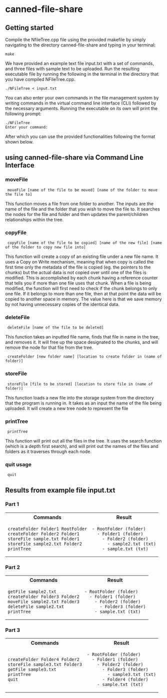 # canned-file-share

## Getting started

Compile the NfileTree.cpp file using the provided makefile by simply navigating to the directory canned-file-share and typing in your terminal:
```
make
```
 We have provided an example text file input.txt with a set of commands, and three files with sample text to be uploaded. Run the resulting executable file by running the following in the terminal in the directory that you have compiled NFileTree.cpp. 
 ```
./NFileTree < input.txt
```
You can also enter your own commands in the file management system by writing commands in the virtual command line interface (CLI) followed by the necessary arguments. Running the executable on its own will print the following prompt:
```
./NFileTree
Enter your command:
```
After which you can use the provided functionalities following the format shown below. 

## using canned-file-share via Command Line Interface 

### moveFile

```
 moveFile [name of the file to be moved] [name of the folder to move the file to]
```
This function moves a file from one folder to another. The inputs are the name of the file and the folder that you wish to move the file to. It searches the nodes for the file and folder and then updates the parent/children relationships within the tree.

### copyFile

```
 copyFile [name of the file to be copied] [name of the new file] [name of the folder to copy new file into]
```
This function will create a copy of an existing file under a new file name. It uses a Copy on Write mechanism, meaning that when copy is called the first time only the metadata of the file is copied (eg. the pointers to the chunks) but the actual data is not copied over until one of the files is modified. This is accomplished by each chunk having a reference counter that tells you if more than one file uses that chunk. When a file is being modified, the function will first need to check if the chunk belongs to only one file. If it belongs to more than one file, then at that point the data will be copied to another space in memory. The value here is that we save memory by not having unnecessary copies of the identical data.

### deleteFile

```
 deleteFile [name of the file to be deleted]
```
This function takes an inputted file name, finds that file in name in the tree, and removes it. It will free up the space designated to the chunks, and will remove the node for that file from the tree.

```
 createFolder [new folder name] [location to create folder in (name of folder)]
```

### storeFile

```
 storeFile [file to be stored] [location to store file in (name of folder)]
```
This function loads a new file into the storage system from the directory that the program is running in. It takes as an input the name of the file being uploaded. It will create a new tree node to represent the file

### printTree

```
 printTree
```
This function will print out all the files in the tree. It uses the search function (which is a depth first search), and will print out the names of the files and folders as it traverses through each node. 

### quit usage
```
 quit
```
## Results from example file input.txt

### Part 1
<table>
<tr>
<th> Commands </th>
<th> Result </th>
</tr>
<tr>
<td>

```
createFolder Folder1 RootFolder
createFolder Folder2 Folder1
storeFile sample.txt Folder1
storeFile sample2.txt Folder2
printTree
```

</td>
<td>

```
- RootFolder (folder)
  - Folder1 (folder)
    - Folder2 (folder)
      - sample2.txt (txt)
    - sample.txt (txt)
```

</td>
</tr>
</table>

### Part 2

<table>
<tr>
<th> Commands </th>
<th> Result </th>
</tr>
<tr>
<td>

```
getFile sample2.txt
createFolder Folder3 Folder2
moveFile sample2.txt Folder3
deleteFile sample2.txt
printTree
```

</td>
<td>

```
- RootFolder (folder)
  - Folder1 (folder)
    - Folder2 (folder)
      - Folder3 (folder)
    - sample.txt (txt)
```

</td>
</tr>
</table>

### Part 3


<table>
<tr>
<th> Commands </th>
<th> Result </th>
</tr>
<tr>
<td>

```
createFolder Folder4 Folder2
storeFile sample3.txt Folder3
getFile sample3.txt
printTree
quit
```

</td>
<td>

```
- RootFolder (folder)
  - Folder1 (folder)
    - Folder2 (folder)
      - Folder3 (folder)
        - sample3.txt (txt)
      - Folder4 (folder)
    - sample.txt (txt)
```

</td>
</tr>
</table>
